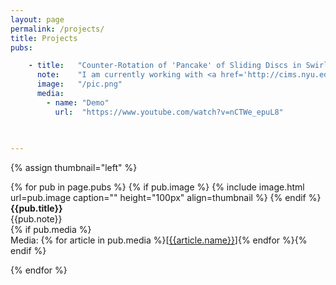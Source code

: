 ```yaml
---
layout: page
permalink: /projects/
title: Projects
pubs:

    - title:   "Counter-Rotation of 'Pancake' of Sliding Discs in Swirling Environment"
      note:    "I am currently working with <a href='http://cims.nyu.edu/~holmes/'> Miranda Holmes-Cerfon </a> on a physical simulation of sliding discs inside a circular boundary which moves around in a circle (see the demo below). When a certain density of discs inside the boundary is achieved, an interesting 'counter-rotation' phenomenon occurs. Our goal is to understand intuitively why this takes place, and what are the main contributing factors (ie friction, speed, etc). This is a summer research project funded by the Courant Institute of Mathematical Sciences."
      image:   "/pic.png"
      media:
        - name: "Demo"
          url:  "https://www.youtube.com/watch?v=nCTWe_epuL8"
          
        

---
```




{% assign thumbnail="left" %}

{% for pub in page.pubs %}
{% if pub.image %}
{% include image.html url=pub.image caption="" height="100px" align=thumbnail %}
{% endif %}
**{{pub.title}}**<br />
{{pub.note}} <br />
{% if pub.media %}<br />Media: {% for article in pub.media %}[[{{article.name}}]({{article.url}})]{% endfor %}{% endif %}

{% endfor %}
